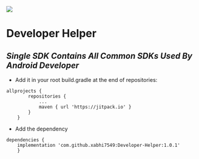 [![](https://jitpack.io/v/xabhi7549/Developer-Helper.svg)](https://jitpack.io/#xabhi7549/Developer-Helper)

# Developer Helper
## _Single SDK Contains All Common SDKs Used By Android Developer_



- Add it in your root build.gradle at the end of repositories:


```
allprojects {
		repositories {
			...
			maven { url 'https://jitpack.io' }
		}
	}
```

- Add the dependency

```
dependencies {
	implementation 'com.github.xabhi7549:Developer-Helper:1.0.1'
	}
```
